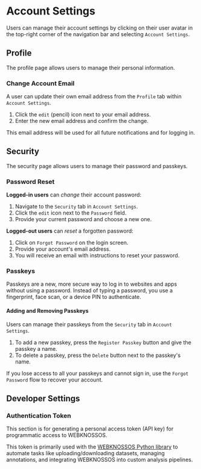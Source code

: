 # Account Settings

Users can manage their account settings by clicking on their user avatar in the top-right corner of the navigation bar and selecting `Account Settings`.

## Profile

The profile page allows users to manage their personal information.

### Change Account Email

A user can update their own email address from the `Profile` tab within `Account Settings`.
1. Click the `edit` (pencil) icon next to your email address.
2. Enter the new email address and confirm the change.

This email address will be used for all future notifications and for logging in.

## Security

The security page allows users to manage their password and passkeys.

### Password Reset

**Logged-in users** can _change_ their account password:

1. Navigate to the `Security` tab in `Account Settings`.
2. Click the `edit` icon next to the `Password` field.
3. Provide your current password and choose a new one.

**Logged-out users** can _reset_ a forgotten password:

1. Click on `Forgot Password` on the login screen.
2. Provide your account's email address.
3. You will receive an email with instructions to reset your password.

### Passkeys

Passkeys are a new, more secure way to log in to websites and apps without using a password. Instead of typing a password, you use a fingerprint, face scan, or a device PIN to authenticate.

#### Adding and Removing Passkeys

Users can manage their passkeys from the `Security` tab in `Account Settings`.

1. To add a new passkey, press the `Register Passkey` button and give the passkey a name.
2. To delete a passkey, press the `Delete` button next to the passkey's name.

If you lose access to all your passkeys and cannot sign in, use the `Forgot Password` flow to recover your account.

## Developer Settings

### Authentication Token

This section is for generating a personal access token (API key) for programmatic access to WEBKNOSSOS.

This token is primarily used with the [WEBKNOSSOS Python library](https://docs.webknossos.org/webknossos-py/) to automate tasks like uploading/downloading datasets, managing annotations, and integrating WEBKNOSSOS into custom analysis pipelines.
